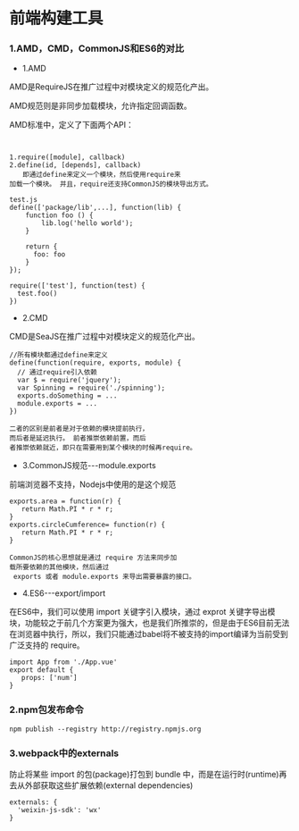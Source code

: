 # 前端构建工具

### 1.AMD，CMD，CommonJS和ES6的对比

- 1.AMD

AMD是RequireJS在推广过程中对模块定义的规范化产出。

AMD规范则是非同步加载模块，允许指定回调函数。

AMD标准中，定义了下面两个API：

```


1.require([module], callback)
2.define(id, [depends], callback)
　　即通过define来定义一个模块，然后使用require来
加载一个模块。 并且，require还支持CommonJS的模块导出方式。

test.js
define(['package/lib',...], function(lib) {
    function foo () {
        lib.log('hello world');
    }

    return {
      foo: foo
    }
});

require(['test'], function(test) {
  test.foo()
})
```

- 2.CMD

CMD是SeaJS在推广过程中对模块定义的规范化产出。
```
//所有模块都通过define来定义
define(function(require, exports, module) {  
  // 通过require引入依赖
  var $ = require('jquery');
  var Spinning = require('./spinning');
  exports.doSomething = ...
  module.exports = ...
})

二者的区别是前者是对于依赖的模块提前执行，
而后者是延迟执行。 前者推崇依赖前置，而后
者推崇依赖就近，即只在需要用到某个模块的时候再require。

```

- 3.CommonJS规范---module.exports

前端浏览器不支持，Nodejs中使用的是这个规范
```
exports.area = function(r) {
   return Math.PI * r * r;
}
exports.circleCumference= function(r) {
   return Math.PI * r * r;
}

CommonJS的核心思想就是通过 require 方法来同步加
载所要依赖的其他模块，然后通过
 exports 或者 module.exports 来导出需要暴露的接口。

```

- 4.ES6---export/import

在ES6中，我们可以使用 import 关键字引入模块，通过 exprot 关键字导出模块，功能较之于前几个方案更为强大，也是我们所推崇的，但是由于ES6目前无法在浏览器中执行，所以，我们只能通过babel将不被支持的import编译为当前受到广泛支持的 require。

```
import App from './App.vue'
export default {
   props: ['num']
}

```

### 2.npm包发布命令
```
npm publish --registry http://registry.npmjs.org
```

### 3.webpack中的externals

防止将某些 import 的包(package)打包到 bundle 中，而是在运行时(runtime)再去从外部获取这些扩展依赖(external dependencies)

```
externals: {
  'weixin-js-sdk': 'wx'
}
```